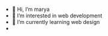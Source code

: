 - 👋 Hi, I’m marya
- 👀 I’m interested in web development
- 🌱 I’m currently learning web design
- 

<!---
mrymhs/mrymhs is a ✨ special ✨ repository because its `README.md` (this file) appears on your GitHub profile.
You can click the Preview link to take a look at your changes.
--->
